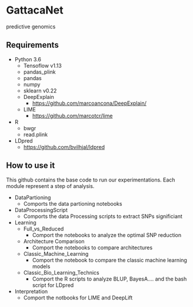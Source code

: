 # GattacaNet
predictive genomics
## Requirements
  * Python 3.6
    * Tensoflow v1.13
    * pandas_plink
    * pandas
    * numpy
    * sklearn v0.22
    * DeepExplain
      * https://github.com/marcoancona/DeepExplain/
    * LIME
      * https://github.com/marcotcr/lime
  * R
    * bwgr
    * read.plink
  * LDpred
    * https://github.com/bvilhjal/ldpred
   
 ## How to use it 
 
 This github contains the base code to run our experimentations. Each module represent a step of analysis. 
  * DataPartioning
    * Comports the data partioning notebooks
  * DataProcessingScript
    * Comports the data Processing scripts to extract SNPs significiant
  * Learning
    * Full_vs_Reduced
      * Comport the notebooks to analyze the optimal SNP reduction
    * Architecture Comparison 
      * Comport the notebooks to compare architectures
    * Classic_Machine_Learning
      * Comport the notebook to compare the classic machine learning models
    * Classic_Bio_Learning_Technics
      * Comport the R scripts to analyze BLUP, BayesA.... and the bash script for LDpred
  * Interpretation
    * Comport the notbooks for LIME and DeepLift

